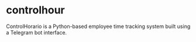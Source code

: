 # controlhour
ControlHorario is a Python-based employee time tracking system built using a Telegram bot interface. 
